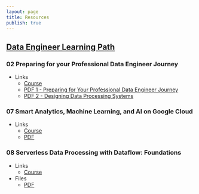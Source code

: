```yaml
---
layout: page
title: Resources
publish: true
---
```


## [Data Engineer Learning Path](https://www.cloudskillsboost.google/paths/16)

### 02 Preparing for your Professional Data Engineer Journey

- Links
  - [Course](https://www.cloudskillsboost.google/course_templates/72)
  - [PDF 1 - Preparing for Your Professional Data Engineer Journey](pdf/gcp-pde-02-1.pdf)
  - [PDF 2 - Designing Data Processing Systems](pdf/gcp-pde-02-2.pdf)

### 07 Smart Analytics, Machine Learning, and AI on Google Cloud

- Links
  - [Course](https://www.cloudskillsboost.google/paths/16/course_templates/55)
  - [PDF](pdf/gcp-pde-07.pdf)
  
### 08 Serverless Data Processing with Dataflow: Foundations

- Links
  - [Course](https://www.cloudskillsboost.google/paths/16/course_templates/218)
- Files
  - [PDF](pdf/gcp-pde-08.pdf)


